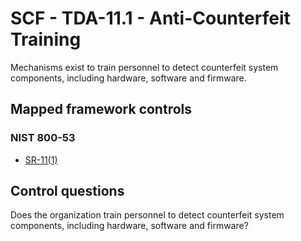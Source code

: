 # SCF - TDA-11.1 - Anti-Counterfeit Training
Mechanisms exist to train personnel to detect counterfeit system components, including hardware, software and firmware. 
## Mapped framework controls
### NIST 800-53
- [SR-11(1)](../nist80053/sr-11-1.md)
  
## Control questions
Does the organization train personnel to detect counterfeit system components, including hardware, software and firmware? 
  
